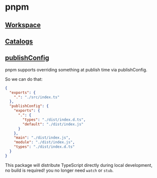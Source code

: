# pnpm

## [Workspace](https://pnpm.io/workspaces)

## [Catalogs](https://pnpm.io/catalogs)

## [publishConfig](https://pnpm.io/package_json#publishconfig)

pnpm supports overriding something at publish time via publishConfig.

So we can do that:

```json
{
  "exports": {
    ".": "./src/index.ts"
  },
  "publishConfig": {
    "exports": {
      ".": {
        "types": "./dist/index.d.ts",
        "default": "./dist/index.js"
      }
    },
    "main": "./dist/index.js",
    "module": "./dist/index.js",
    "types": "./dist/index.d.ts"
  }
}
```

This package will distribute TypeScript directly during local development, no build is required! you no longer need `watch` or `stub`.
